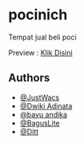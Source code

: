 # pocinich
Tempat jual beli poci

Preview : [Klik Disini](https://justwacs.github.io/pocinich/)

## Authors

- [@JustWacs](https://www.github.com/JustWacs)
- [@Dwiki Adinata](https://github.com/dwikiadinata)
- [@bayu andika](https://github.com/bayuuandikaa)
- [@BagusLite](https://github.com/BagusLite)
- [@Ditt](https://github.com/Tr4nih)
